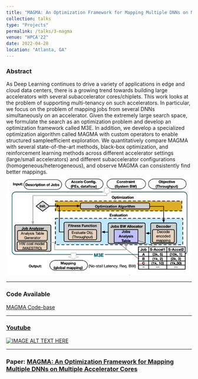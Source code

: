 ```yaml
---
title: "MAGMA: An Optimization Framework for Mapping Multiple DNNs on Multiple Accelerator Cores"
collection: talks
type: "Projects"
permalink: /talks/3-magma
venue: "HPCA'22"
date: 2022-04-28
location: "Atlanta, GA"
--- 
```

### Abstract
As Deep Learning continues to drive a variety of
applications in edge and cloud data centers, there is a growing
trend towards building large accelerators with several subaccelerator cores/chiplets. This work looks at the problem of
supporting multi-tenancy on such accelerators. In particular,
we focus on the problem of mapping jobs from several DNNs
simultaneously on an accelerator. Given the extremely large
search space, we formulate the search as an optimization problem and develop an optimization framework called M3E. In
addition, we develop a specialized optimization algorithm called
MAGMA with custom operators to enable structured sampleefficient exploration. We quantitatively compare MAGMA
with several state-of-the-art methods, black-box optimization,
and reinforcement learning methods across different accelerator settings (large/small accelerators) and different subaccelerator configurations (homogeneous/heterogeneous), and
observe MAGMA can consistently find better mappings.
![img_2.png](img_2.png)

----
### Code Available
[MAGMA Code-base](https://github.com/maestro-project/magma)

------
### [Youtube]((https://www.youtube.com/watch?v=8ZwTBlAswGA))
[![IMAGE ALT TEXT HERE](https://img.youtube.com/vi/8ZwTBlAswGA/0.jpg)](https://www.youtube.com/watch?v=8ZwTBlAswGA)

-----------
### Paper: [MAGMA: An Optimization Framework for Mapping Multiple DNNs on Multiple Accelerator Cores](https://arxiv.org/abs/2104.13997)
